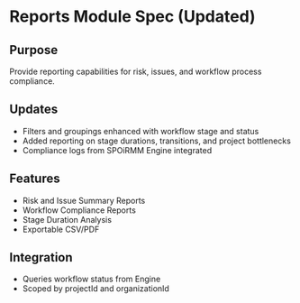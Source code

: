 # Reports Module Spec (Updated)

## Purpose
Provide reporting capabilities for risk, issues, and workflow process compliance.

## Updates
- Filters and groupings enhanced with workflow stage and status
- Added reporting on stage durations, transitions, and project bottlenecks
- Compliance logs from SPOiRMM Engine integrated

## Features
- Risk and Issue Summary Reports
- Workflow Compliance Reports
- Stage Duration Analysis
- Exportable CSV/PDF

## Integration
- Queries workflow status from Engine
- Scoped by projectId and organizationId